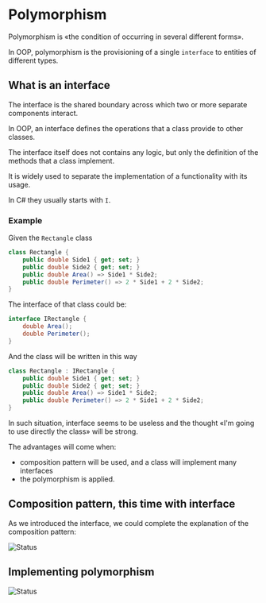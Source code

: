 # Polymorphism

Polymorphism is «the condition of occurring in several different forms».

In OOP, polymorphism is the provisioning of a single `interface` to entities of different types.

## What is an interface

The interface is the shared boundary across which two or more separate components interact.

In OOP, an interface defines the operations that a class provide to other classes.

The interface itself does not contains any logic, but only the definition of the methods that a class implement.

It is widely used to separate the implementation of a functionality with its usage.

In C# they usually starts with `I`.

### Example

Given the `Rectangle` class

```csharp
class Rectangle {
    public double Side1 { get; set; }
    public double Side2 { get; set; }
    public double Area() => Side1 * Side2;
    public double Perimeter() => 2 * Side1 + 2 * Side2;
}
```

The interface of that class could be:

```csharp
interface IRectangle {
    double Area();
    double Perimeter();
}
```

And the class will be written in this way

```csharp
class Rectangle : IRectangle {
    public double Side1 { get; set; }
    public double Side2 { get; set; }
    public double Area() => Side1 * Side2;
    public double Perimeter() => 2 * Side1 + 2 * Side2;
}
```

In such situation, interface seems to be useless and the thought «I'm going to use directly the class» will be strong.

The advantages will come when:

* composition pattern will be used, and a class will implement many interfaces
* the polymorphism is applied.

## Composition pattern, this time with interface

As we introduced the interface, we could complete the explanation of the composition pattern:

![Status](https://img.shields.io/badge/Status-To%20be%20done-blue)

## Implementing polymorphism

![Status](https://img.shields.io/badge/Status-To%20be%20done-blue)
